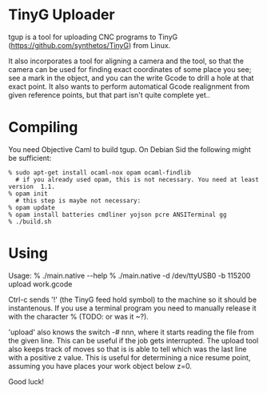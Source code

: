 # TinyG Uploader #

tgup is a tool for uploading CNC programs to
TinyG (https://github.com/synthetos/TinyG) from Linux.

It also incorporates a tool for aligning a camera and the tool, so
that the camera can be used for finding exact coordinates of some
place you see; see a mark in the object, and you can the write Gcode
to drill a hole at that exact point. It also wants to perform
automatical Gcode realignment from given reference points, but that
part isn't quite complete yet..

# Compiling #

You need Objective Caml to build tgup. On Debian Sid the following
might be sufficient:

	% sudo apt-get install ocaml-nox opam ocaml-findlib
	  # if you already used opam, this is not necessary. You need at least version  1.1.
	% opam init
	  # this step is maybe not necessary:
	% opam update
	% opam install batteries cmdliner yojson pcre ANSITerminal gg
	% ./build.sh

# Using #

Usage:
	% ./main.native --help
	% ./main.native -d /dev/ttyUSB0 -b 115200 upload work.gcode

Ctrl-c sends '!' (the TinyG feed hold symbol) to the machine so it
should be instantenous. If you use a terminal program you need to
manually release it with the character % (TODO: or was it ~?).

'upload' also knows the switch -# nnn, where it starts reading the
file from the given line. This can be useful if the job gets
interrupted. The upload tool also keeps track of moves so that is is
able to tell which was the last line with a positive z value. This is
useful for determining a nice resume point, assuming you have places
your work object below z=0.

Good luck!


